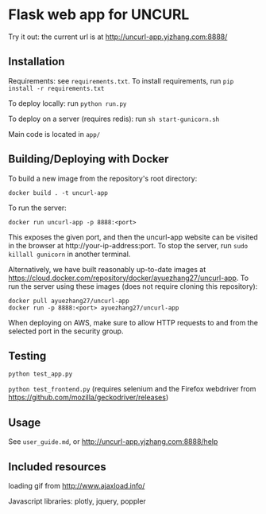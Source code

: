 Flask web app for UNCURL
=======================

Try it out: the current url is at http://uncurl-app.yjzhang.com:8888/

## Installation

Requirements: see `requirements.txt`. To install requirements, run `pip install -r requirements.txt`

To deploy locally: run `python run.py`

To deploy on a server (requires redis): run `sh start-gunicorn.sh`

Main code is located in `app/`

## Building/Deploying with Docker

To build a new image from the repository's root directory:

`docker build . -t uncurl-app`

To run the server:

`docker run uncurl-app -p 8888:<port>`

This exposes the given port, and then the uncurl-app website can be visited in the browser at http://your-ip-address:port. To stop the server, run `sudo killall gunicorn` in another terminal.

Alternatively, we have built reasonably up-to-date images at https://cloud.docker.com/repository/docker/ayuezhang27/uncurl-app. To run the server using these images (does not require cloning this repository):

    docker pull ayuezhang27/uncurl-app
    docker run -p 8888:<port> ayuezhang27/uncurl-app

When deploying on AWS, make sure to allow HTTP requests to and from the selected port in the security group.


## Testing

`python test_app.py`

`python test_frontend.py` (requires selenium and the Firefox webdriver from https://github.com/mozilla/geckodriver/releases)

## Usage

See `user_guide.md`, or http://uncurl-app.yjzhang.com:8888/help


## Included resources

loading gif from http://www.ajaxload.info/

Javascript libraries: plotly, jquery, poppler
